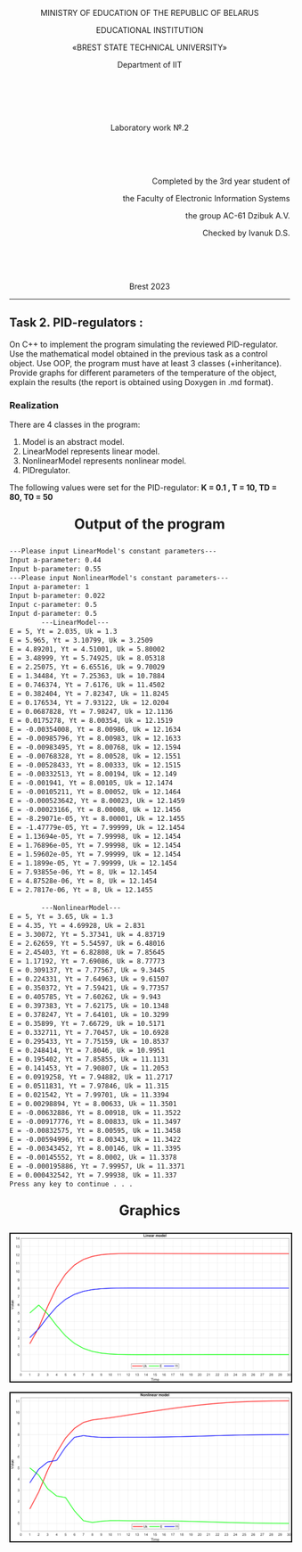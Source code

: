 <p align="center">MINISTRY OF EDUCATION OF THE REPUBLIC OF BELARUS</p>
<p align="center">EDUCATIONAL INSTITUTION</p>
<p align="center">«BREST STATE TECHNICAL UNIVERSITY»</p>       
<p align="center">Department of IIT</p>
<br><br><br><br>
<p align="center">Laboratory work №.2</p>
<br><br><br>
<p align="right">Completed by the 3rd year student of</p> 
<p align="right">the Faculty of Electronic Information Systems</p>
<p align="right">the group AC-61 Dzibuk A.V.</p>
<p align="right">Checked by Ivanuk D.S.</p>
<br><br><br>
<p align="center">Brest 2023</p>

---

## Task 2. PID-regulators :
 
On C++ to implement the program simulating the reviewed PID-regulator. Use the mathematical model obtained in the previous task as a control object. Use OOP, the program must have at least 3 classes (+inheritance). Provide graphs for different parameters of the temperature of the object, explain the results (the report is obtained using Doxygen in .md format).


### Realization
There are 4 classes in the program:
1. Model is an abstract model. 
2. LinearModel represents linear model.
3. NonlinearModel represents nonlinear model.
4. PIDregulator.

The following values were set for the PID-regulator: __K = 0.1 , T = 10, TD = 80, T0 = 50__ 
<p align="center" style="font-size:25px;font-weight: bold">
Output of the program</p>

```console
---Please input LinearModel's constant parameters---
Input a-parameter: 0.44
Input b-parameter: 0.55
---Please input NonlinearModel's constant parameters---
Input a-parameter: 1
Input b-parameter: 0.022
Input c-parameter: 0.5
Input d-parameter: 0.5
        ---LinearModel---
E = 5, Yt = 2.035, Uk = 1.3
E = 5.965, Yt = 3.10799, Uk = 3.2509
E = 4.89201, Yt = 4.51001, Uk = 5.80002
E = 3.48999, Yt = 5.74925, Uk = 8.05318
E = 2.25075, Yt = 6.65516, Uk = 9.70029
E = 1.34484, Yt = 7.25363, Uk = 10.7884
E = 0.746374, Yt = 7.6176, Uk = 11.4502
E = 0.382404, Yt = 7.82347, Uk = 11.8245
E = 0.176534, Yt = 7.93122, Uk = 12.0204
E = 0.0687828, Yt = 7.98247, Uk = 12.1136
E = 0.0175278, Yt = 8.00354, Uk = 12.1519
E = -0.00354008, Yt = 8.00986, Uk = 12.1634
E = -0.00985796, Yt = 8.00983, Uk = 12.1633
E = -0.00983495, Yt = 8.00768, Uk = 12.1594
E = -0.00768328, Yt = 8.00528, Uk = 12.1551
E = -0.00528433, Yt = 8.00333, Uk = 12.1515
E = -0.00332513, Yt = 8.00194, Uk = 12.149
E = -0.001941, Yt = 8.00105, Uk = 12.1474
E = -0.00105211, Yt = 8.00052, Uk = 12.1464
E = -0.000523642, Yt = 8.00023, Uk = 12.1459
E = -0.00023166, Yt = 8.00008, Uk = 12.1456
E = -8.29071e-05, Yt = 8.00001, Uk = 12.1455
E = -1.47779e-05, Yt = 7.99999, Uk = 12.1454
E = 1.13694e-05, Yt = 7.99998, Uk = 12.1454
E = 1.76896e-05, Yt = 7.99998, Uk = 12.1454
E = 1.59602e-05, Yt = 7.99999, Uk = 12.1454
E = 1.1899e-05, Yt = 7.99999, Uk = 12.1454
E = 7.93855e-06, Yt = 8, Uk = 12.1454
E = 4.87528e-06, Yt = 8, Uk = 12.1454
E = 2.7817e-06, Yt = 8, Uk = 12.1455

        ---NonlinearModel---
E = 5, Yt = 3.65, Uk = 1.3
E = 4.35, Yt = 4.69928, Uk = 2.831
E = 3.30072, Yt = 5.37341, Uk = 4.83719
E = 2.62659, Yt = 5.54597, Uk = 6.48016
E = 2.45403, Yt = 6.82808, Uk = 7.85645
E = 1.17192, Yt = 7.69086, Uk = 8.77773
E = 0.309137, Yt = 7.77567, Uk = 9.3445
E = 0.224331, Yt = 7.64963, Uk = 9.61507
E = 0.350372, Yt = 7.59421, Uk = 9.77357
E = 0.405785, Yt = 7.60262, Uk = 9.943
E = 0.397383, Yt = 7.62175, Uk = 10.1348
E = 0.378247, Yt = 7.64101, Uk = 10.3299
E = 0.35899, Yt = 7.66729, Uk = 10.5171
E = 0.332711, Yt = 7.70457, Uk = 10.6928
E = 0.295433, Yt = 7.75159, Uk = 10.8537
E = 0.248414, Yt = 7.8046, Uk = 10.9951
E = 0.195402, Yt = 7.85855, Uk = 11.1131
E = 0.141453, Yt = 7.90807, Uk = 11.2053
E = 0.0919258, Yt = 7.94882, Uk = 11.2717
E = 0.0511831, Yt = 7.97846, Uk = 11.315
E = 0.021542, Yt = 7.99701, Uk = 11.3394
E = 0.00298894, Yt = 8.00633, Uk = 11.3501
E = -0.00632886, Yt = 8.00918, Uk = 11.3522
E = -0.00917776, Yt = 8.00833, Uk = 11.3497
E = -0.00832575, Yt = 8.00595, Uk = 11.3458
E = -0.00594996, Yt = 8.00343, Uk = 11.3422
E = -0.00343452, Yt = 8.00146, Uk = 11.3395
E = -0.00145552, Yt = 8.0002, Uk = 11.3378
E = -0.000195886, Yt = 7.99957, Uk = 11.3371
E = 0.000432542, Yt = 7.99938, Uk = 11.337
Press any key to continue . . .
```

<p align="center" style="font-size:25px;font-weight: bold">
Graphics</p>
<p align="center"><img style='border:2px solid #000000'src="graphics/linearmodel.png"/>
<p align="center"><img style='border:2px solid #000000'src="graphics/nonlinearmodel.png"/> 
